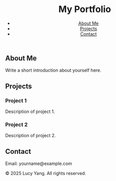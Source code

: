 <!DOCTYPE html>
<html lang="en">
<head>
  <meta charset="UTF-8">
  <meta name="viewport" content="width=device-width, initial-scale=1.0">
  <title>My Portfolio</title>
  
  <!-- 外部 CSS 文件 -->
  <link rel="stylesheet" href="style.css">
</head>
<body>
  
  <!-- 页眉 -->
  <header>
    <h1>My Portfolio</h1>
    <nav>
      <ul>
        <li><a href="#about">About Me</a></li>
        <li><a href="#projects">Projects</a></li>
        <li><a href="#contact">Contact</a></li>
      </ul>
    </nav>
  </header>
  
  <!-- 关于我 -->
  <section id="about">
    <h2>About Me</h2>
    <p>Write a short introduction about yourself here.</p>
  </section>
  
  <!-- 项目展示 -->
  <section id="projects">
    <h2>Projects</h2>
    <div class="project-list">
      <div class="project">
        <h3>Project 1</h3>
        <p>Description of project 1.</p>
      </div>
      <div class="project">
        <h3>Project 2</h3>
        <p>Description of project 2.</p>
      </div>
    </div>
  </section>
  
  <!-- 联系方式 -->
  <section id="contact">
    <h2>Contact</h2>
    <p>Email: yourname@example.com</p>
  </section>
  
  <!-- 页脚 -->
  <footer>
    <p>&copy; 2025 Lucy Yang. All rights reserved.</p>
  </footer>

</body>
</html>
